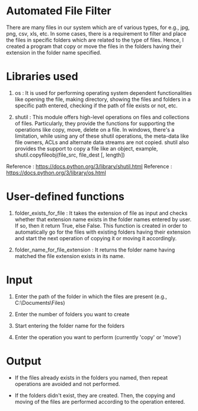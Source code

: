 # Automated File Filter
There are many files in our system which are of various types, for e.g., jpg, png, csv, xls, etc. In some cases, there is a requirement to filter and place the files in specific folders which are related to the type of files. Hence, I created a program that copy or move the files in the folders having their extension in the folder name specified.




# Libraries used
1. os : It is used for performing operating system dependent functionalities like opening the file, making directory, showing the files and folders in a specific path entered, checking if the path of file exists or not, etc.
   
2. shutil : This module offers high-level operations on files and collections of files. Particularly, they provide the functions for supporting the operations like copy, move, delete on a file. In windows, there's a limitation, while using any of these shutil operations, the meta-data like file owners, ACLs and alternate data streams are not copied. shutil also provides the support to copy a file like an object, example, shutil.copyfileobj(file_src, file_dest [, length])

Reference : https://docs.python.org/3/library/shutil.html
Reference : https://docs.python.org/3/library/os.html



# User-defined functions
1. folder_exists_for_file : It takes the extension of file as input and checks whether that extension name exists in the folder names entered by user. If so, then it return True, else False. This function is created in order to automatically go for the files with existing folders having their extension and start the next operation of copying it or moving it accordingly.
   
2. folder_name_for_file_extension : It returns the folder name having matched the file extension exists in its name.



# Input
1. Enter the path of the folder in which the files are present (e.g., C:\Documents\Files)

2. Enter the number of folders you want to create

3. Start entering the folder name for the folders

4. Enter the operation you want to perform (currently 'copy' or 'move')




# Output
- If the files already exists in the folders you named, then repeat operations are avoided and not performed.

- If the folders didn't exist, they are created. Then, the copying and moving of the files are performed according to the operation entered.


